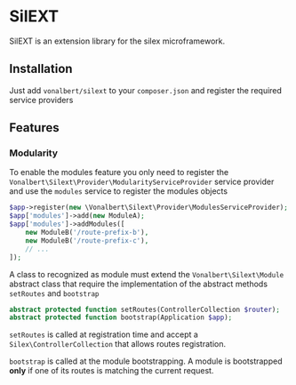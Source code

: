# SilEXT
SilEXT is an extension library for the silex microframework.

## Installation
Just add ```vonalbert/silext``` to your ```composer.json``` and register the required service providers

## Features

### Modularity
To enable the modules feature you only need to register the ```Vonalbert\Silext\Provider\ModularityServiceProvider``` service provider
and use the ```modules``` service to register the modules objects

```php
$app->register(new \Vonalbert\Silext\Provider\ModulesServiceProvider);
$app['modules']->add(new ModuleA);
$app['modules']->addModules([
    new ModuleB('/route-prefix-b'),
    new ModuleB('/route-prefix-c'),
    // ...
]);
```

A class to recognized as module must extend the ```Vonalbert\Silext\Module``` abstract class that require the
implementation of the abstract methods ```setRoutes``` and ```bootstrap```
```php
abstract protected function setRoutes(ControllerCollection $router);
abstract protected function bootstrap(Application $app);
```

```setRoutes``` is called at registration time and accept a ```Silex\ControllerCollection``` that allows routes registration.

```bootstrap``` is called at the module bootstrapping.
A module is bootstrapped **only** if one of its routes is matching the current request.